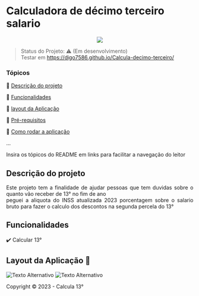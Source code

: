 <h1>Calculadora de décimo terceiro salario</h1> 

<p align="center">
   <img src="http://img.shields.io/static/v1?label=STATUS&message=EM%20DESENVOLVIMENTO&color=RED&style=for-the-badge"/>
  </p>

> Status do Projeto: :warning: (Em desenvolvimento) <br>
> Testar em https://digo7586.github.io/Calcula-decimo-terceiro/

### Tópicos 

:small_blue_diamond: [Descrição do projeto](#descrição-do-projeto)

:small_blue_diamond: [Funcionalidades](#funcionalidades)

:small_blue_diamond: [layout da Aplicação](#layout-da-aplicação-dash)

:small_blue_diamond: [Pré-requisitos](#pré-requisitos)

:small_blue_diamond: [Como rodar a aplicação](#como-rodar-a-aplicação-arrow_forward)

... 

Insira os tópicos do README em links para facilitar a navegação do leitor

## Descrição do projeto 

<p align="justify">
   Este projeto tem a finalidade de ajudar pessoas que tem duvidas sobre o quanto vão receber de 13° no fim de ano <br> 
  peguei a aliquota do INSS atualizada 2023 porcentagem sobre o salario bruto para fazer o calculo dos descontos na segunda percela do 13° 
</p>

## Funcionalidades

:heavy_check_mark: Calcular 13° 

## Layout da Aplicação :dash:
![Texto Alternativo](https://github.com/digo7586/Xcode/blob/main/printCalc.png)
![Texto Alternativo](https://github.com/digo7586/Xcode/blob/main/calc13.png)

Copyright :copyright: 2023 - Calcula 13°

